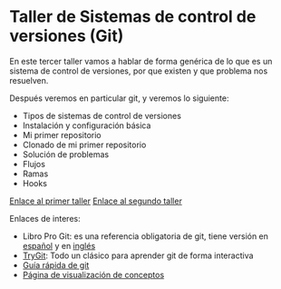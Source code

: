 # Taller de Sistemas de control de versiones (Git)

En este tercer taller vamos a hablar de forma genérica de lo que es un sistema de control de versiones, por que existen y que problema nos resuelven.

Después veremos en particular git, y veremos lo siguiente:

* Tipos de sistemas de control de versiones
* Instalación y configuración básica
* Mi primer repositorio
* Clonado de mi primer repositorio
* Solución de problemas
* Flujos
* Ramas
* Hooks

[Enlace al primer taller](taller.md)
[Enlace al segundo taller](taller_2.md)

Enlaces de interes:

* Libro Pro Git: es una referencia obligatoria de git, tiene versión en [español](http://git-scm.com/book/es/v2) y en [inglés](http://git-scm.com/book/en/v2)
* [TryGit](https://try.github.io/levels/): Todo un clásico para aprender git de forma interactiva
* [Guía rápida de git](http://rogerdudler.github.io/git-guide/index.es.html)
* [Página de visualización de conceptos](http://onlywei.github.io/explain-git-with-d3/)
